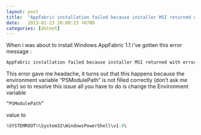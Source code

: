 ```yaml
---
layout: post
title:  "AppFabric installation failed because installer MSI returned with error code : 1603 [Windows AppFabric]"
date:   2013-01-23 20:00:23 +0700
categories: [dotnet]
---
```


When i was about to install Windows AppFabric 1.1 i've gotten this error message : 
```PowerShell
AppFabric installation failed because installer MSI returned with error code : 1603 
```
This error gave me headache, it turns out that this happens because the environment variable “PSModulePath” is not filled correctly (don’t ask me why) so to resolve this issue all you have to do is change the Environment variable 
```PowerShell
“PSModulePath” 
```
value to  
```PowerShell
%SYSTEMROOT%\System32\WindowsPowerShell\v1.0\
```
